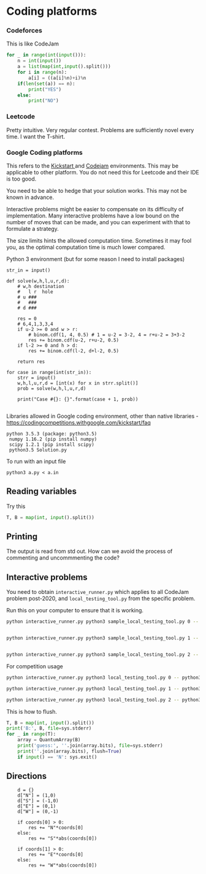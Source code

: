 # Coding platforms

### Codeforces

This is like CodeJam

```python
for _ in range(int(input())):
    n = int(input())
    a = list(map(int,input().split()))
    for i in range(n):
        a[i] = ((a[i]%n)+i)%n
    if(len(set(a)) == n):
        print("YES")
    else:
        print("NO")
```



### Leetcode
Pretty intuitive. Very regular contest. Problems are sufficiently novel every time. I want the T-shirt.



### Google Coding platforms

This refers to the [Kickstart ](https://codingcompetitions.withgoogle.com/kickstart)and [Codejam](https://codingcompetitions.withgoogle.com/codejam) environments. This may be applicable to other platform. You do not need this for Leetcode and their IDE is too good.



You need to be able to hedge that your solution works. This may not be known in advance.

Interactive problems might be easier to compensate on its difficulty of implementation. Many interactive problems have a low bound on the number of moves that can be made, and you can experiment with that to formulate a strategy.

The size limits hints the allowed computation time. Sometimes it may fool you, as the optimal computation time is much lower compared.



Python 3 environment (but for some reason I need to install packages)

```
str_in = input()

def solve(w,h,l,u,r,d):
    # w,h destination
    #   l r  hole
    # u ###
    #   ###
    # d ### 

    res = 0
    # 6,4,1,3,3,4
    if u-2 >= 0 and w > r:
        # binom.cdf(1, 4, 0.5) # 1 = u-2 = 3-2, 4 = r+u-2 = 3+3-2
        res += binom.cdf(u-2, r+u-2, 0.5)
    if l-2 >= 0 and h > d:
        res += binom.cdf(l-2, d+l-2, 0.5)
    
    return res

for case in range(int(str_in)):
    strr = input()
    w,h,l,u,r,d = [int(x) for x in strr.split()]
    prob = solve(w,h,l,u,r,d)
    
    print("Case #{}: {}".format(case + 1, prob))


```



Libraries allowed in Google coding environment, other than native libraries - https://codingcompetitions.withgoogle.com/kickstart/faq

```
python 3.5.3 (package: python3.5)
 numpy 1.16.2 (pip install numpy)
 scipy 1.2.1 (pip install scipy)
 python3.5 Solution.py
```



To run with an input file

```
python3 a.py < a.in
```



## Reading variables

Try this

```python
T, B = map(int, input().split())
```





## Printing

The output is read from std out. How can we avoid the process of commenting and uncommmenting the code?







## Interactive problems

You need to obtain `interactive_runner.py` which applies to all CodeJam problem post-2020, and `local_testing_tool.py` from the specific problem.

Run this on your computer to ensure that it is working.

```bash
python interactive_runner.py python3 sample_local_testing_tool.py 0 -- python3 sample_interactive_script.py


python interactive_runner.py python3 sample_local_testing_tool.py 1 -- python3 sample_interactive_script.py


python interactive_runner.py python3 sample_local_testing_tool.py 2 -- python3 sample_interactive_script.py
```



For competition usage

```bash
python interactive_runner.py python3 local_testing_tool.py 0 -- python3 interactive.py

python interactive_runner.py python3 local_testing_tool.py 1 -- python3 interactive.py

python interactive_runner.py python3 local_testing_tool.py 2 -- python3 interactive.py
```



This is how to flush.

```python
T, B = map(int, input().split())
print('B:', B, file=sys.stderr)
for _ in range(T):
    array = QuantumArray(B)
    print('guess:', ''.join(array.bits), file=sys.stderr)
    print(''.join(array.bits), flush=True)
    if input() == 'N': sys.exit()
```





## Directions

```
    d = {}
    d["N"] = (1,0)
    d["S"] = (-1,0)
    d["E"] = (0,1)
    d["W"] = (0,-1)
    
    if coords[0] > 0:
        res += "N"*coords[0]
    else:
        res += "S"*abs(coords[0])

    if coords[1] > 0:
        res += "E"*coords[0]
    else:
        res += "W"*abs(coords[0])
```

